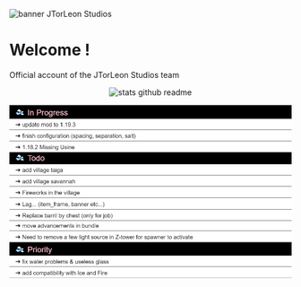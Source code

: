 ![banner JTorLeon Studios](https://gitlab.com/scs_torleon/hub-awesome-dungeon/-/raw/main/assets/BH_JTL_Header2.png)
  
# Welcome !

Official account of the JTorLeon Studios team

<div style="text-align:center" align="center">
  
![stats github readme](https://github-readme-stats.vercel.app/api?username=jtorleonstudios&show_icons=true&theme=vue-dark%22%3E)

</div>

<div style="text-align:center" align="center"> 
  
![todo github readme](https://github.com/jtorleonstudios/JTorleonStudios/blob/main/png/todo.png)

</div>
